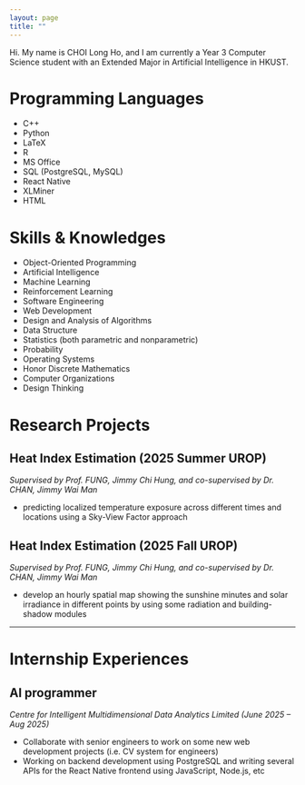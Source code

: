 ```yaml
---
layout: page
title: ""
---
```


Hi. My name is CHOI Long Ho, and I am currently a Year 3 Computer Science student with an Extended Major in Artificial Intelligence in HKUST.

# Programming Languages

- C++
- Python
- LaTeX
- R
- MS Office
- SQL (PostgreSQL, MySQL)
- React Native
- XLMiner
- HTML

# Skills & Knowledges
- Object-Oriented Programming
- Artificial Intelligence
- Machine Learning
- Reinforcement Learning
- Software Engineering
- Web Development
- Design and Analysis of Algorithms
- Data Structure
- Statistics (both parametric and nonparametric)
- Probability
- Operating Systems
- Honor Discrete Mathematics
- Computer Organizations
- Design Thinking

# Research Projects

## Heat Index Estimation (2025 Summer UROP)
*Supervised by Prof. FUNG, Jimmy Chi Hung, and co-supervised by Dr. CHAN, Jimmy Wai Man*
- predicting localized temperature exposure across different times and locations using a Sky-View Factor approach

## Heat Index Estimation (2025 Fall UROP)
*Supervised by Prof. FUNG, Jimmy Chi Hung, and co-supervised by Dr. CHAN, Jimmy Wai Man*
- develop an hourly spatial map showing the sunshine minutes and solar irradiance in different points by using some radiation and building-shadow modules

---

# Internship Experiences
## AI programmer
*Centre for Intelligent Multidimensional Data Analytics Limited (June 2025 – Aug 2025)*
- Collaborate with senior engineers to work on some new web development projects (i.e. CV system for engineers)
- Working on backend development using PostgreSQL and writing several APIs for the React Native frontend using JavaScript, Node.js, etc
